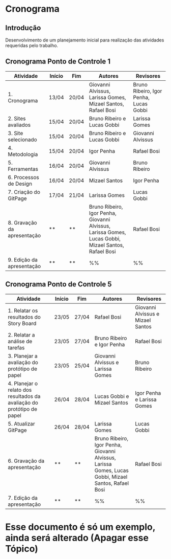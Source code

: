 # Cronograma

## Introdução

  Desenvolvimento de um planejamento inicial para realização das atividades requeridas pelo trabalho.

## Cronograma Ponto de Controle 1
| Atividade | Início | Fim | Autores | Revisores |
|-----------|---------|---------|---------|-----------|
| 1. Cronograma | 13/04  | 20/04 | Giovanni Alvissus, Larissa Gomes, Mizael Santos, Rafael Bosi | Bruno Ribeiro, Igor Penha, Lucas Gobbi |
| 2. Sites avaliados | 15/04 | 20/04 | Bruno Ribeiro e Lucas Gobbi | Larissa Gomes |
| 3. Site selecionado | 15/04 | 20/04 | Bruno Ribeiro e Lucas Gobbi | Giovanni Alvissus |
| 4. Metodologia | 15/04 | 20/04 | Igor Penha | Rafael Bosi |
| 5. Ferramentas | 16/04 | 20/04 | Giovanni Alvissus | Bruno Ribeiro |
| 6. Processos de Design | 16/04 | 20/04 | Mizael Santos | Igor Penha |
| 7. Criação do GitPage | 17/04 | 21/04 | Larissa Gomes | Lucas Gobbi |
| 8. Gravação da apresentação | ** | ** | Bruno Ribeiro, Igor Penha, Giovanni Alvissus, Larissa Gomes, Lucas Gobbi, Mizael Santos, Rafael Bosi| Rafael Bosi |
| 9. Edição da apresentação | ** | ** | %% | %% |

## Cronograma Ponto de Controle 5
| Atividade | Início | Fim | Autores | Revisores |
|-----------|---------|---------|---------|-----------|
| 1. Relatar os resultados do Story Board | 23/05 | 27/04 | Rafael Bosi | Giovanni Alvissus e Mizael Santos|
| 2. Relatar a análise de tarefas | 23/05 | 27/04 | Bruno Ribeiro e Igor Penha | Rafael Bosi |
| 3. Planejar a avaliação do protótipo de papel | 23/05 | 25/04 | Giovanni Alvissus e Larissa Gomes | Bruno Ribeiro |
| 4. Planejar o relato dos resultados da avaliação do protótipo de papel | 26/04 | 28/04 | Lucas Gobbi e Mizael Santos | Igor Penha e Larissa Gomes|
| 5. Atualizar GitPage | 26/04 | 28/04 | Larissa Gomes | Lucas Gobbi |
| 6. Gravação da apresentação | ** | ** | Bruno Ribeiro, Igor Penha, Giovanni Alvissus, Larissa Gomes, Lucas Gobbi, Mizael Santos, Rafael Bosi| Rafael Bosi |
| 7. Edição da apresentação | ** | ** | %% | %% |

# Esse documento é só um exemplo, ainda será alterado (Apagar esse Tópico)


